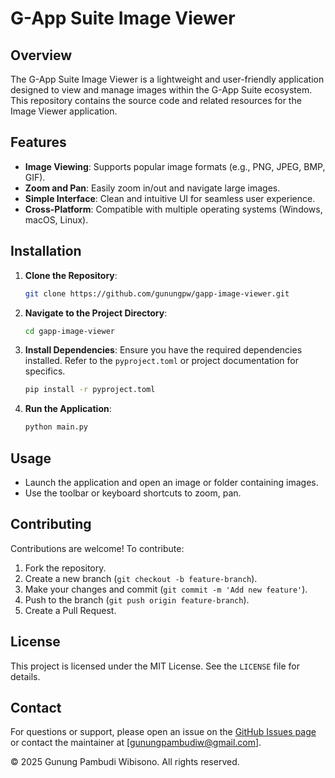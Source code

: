 # G-App Suite Image Viewer

## Overview
The G-App Suite Image Viewer is a lightweight and user-friendly application designed to view and manage images within the G-App Suite ecosystem. This repository contains the source code and related resources for the Image Viewer application.

## Features
- **Image Viewing**: Supports popular image formats (e.g., PNG, JPEG, BMP, GIF).
- **Zoom and Pan**: Easily zoom in/out and navigate large images.
- **Simple Interface**: Clean and intuitive UI for seamless user experience.
- **Cross-Platform**: Compatible with multiple operating systems (Windows, macOS, Linux).

## Installation
1. **Clone the Repository**:
   ```bash
   git clone https://github.com/gunungpw/gapp-image-viewer.git
   ```
2. **Navigate to the Project Directory**:
   ```bash
   cd gapp-image-viewer
   ```
3. **Install Dependencies**:
   Ensure you have the required dependencies installed. Refer to the `pyproject.toml` or project documentation for specifics.
   ```bash
   pip install -r pyproject.toml
   ```
4. **Run the Application**:
   ```bash
   python main.py
   ```

## Usage
- Launch the application and open an image or folder containing images.
- Use the toolbar or keyboard shortcuts to zoom, pan.

## Contributing
Contributions are welcome! To contribute:
1. Fork the repository.
2. Create a new branch (`git checkout -b feature-branch`).
3. Make your changes and commit (`git commit -m 'Add new feature'`).
4. Push to the branch (`git push origin feature-branch`).
5. Create a Pull Request.

## License
This project is licensed under the MIT License. See the `LICENSE` file for details.

## Contact
For questions or support, please open an issue on the [GitHub Issues page](https://github.com/gunungpw/gapp-image-viewer/issues) or contact the maintainer at [gunungpambudiw@gmail.com].

&copy; 2025 Gunung Pambudi Wibisono. All rights reserved.
